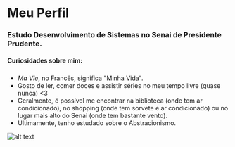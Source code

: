 # Meu Perfil
### Estudo Desenvolvimento de Sistemas no Senai de Presidente Prudente.
#### Curiosidades sobre mim:
#####
- _Ma Vie_, no Francês, significa "Minha Vida".
 - Gosto de ler, comer doces e assistir séries no meu tempo livre (quase nunca) <3
- Geralmente, é possível me encontrar na biblioteca (onde tem ar condicionado), no shopping (onde tem sorvete e ar condicionado) ou no lugar mais alto do Senai (onde tem bastante vento).
- Ultimamente, tenho estudado sobre o Abstracionismo.

![alt text](https://3.bp.blogspot.com/_kB1pDXsEaE0/TRzcI5lyazI/AAAAAAAAF-E/F4uHSDWM224/s1600/red+tree+-+Mondrian.jpg)